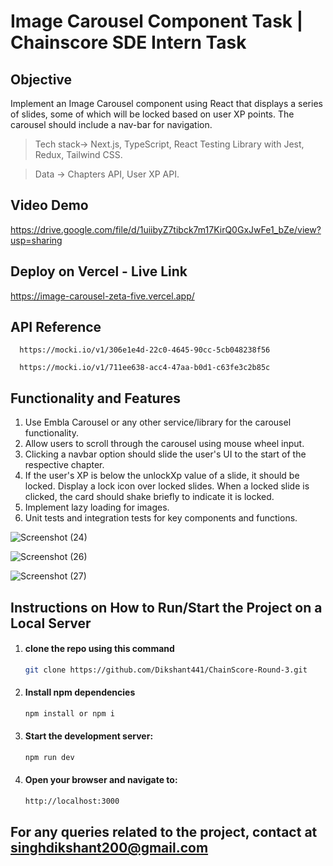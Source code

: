 # Image Carousel Component Task | Chainscore SDE Intern Task

## Objective

Implement an Image Carousel component using React that displays a series of slides, some of which will be locked based on user XP points. The carousel should include a nav-bar for navigation.

> Tech stack-> Next.js, TypeScript, React Testing Library with Jest, Redux, Tailwind CSS.

> Data -> Chapters API, User XP API.

## Video Demo
  https://drive.google.com/file/d/1uiibyZ7tibck7m17KirQ0GxJwFe1_bZe/view?usp=sharing

## Deploy on Vercel - Live Link
  https://image-carousel-zeta-five.vercel.app/
## API Reference

```
  https://mocki.io/v1/306e1e4d-22c0-4645-90cc-5cb048238f56
```
```
  https://mocki.io/v1/711ee638-acc4-47aa-b0d1-c63fe3c2b85c
```
## Functionality and Features
1. Use Embla Carousel or any other service/library for the carousel functionality.
2. Allow users to scroll through the carousel using mouse wheel input.
3. Clicking a navbar option should slide the user's UI to the start of the respective chapter.
4. If the user's XP is below the unlockXp value of a slide, it should be locked.
Display a lock icon over locked slides.
When a locked slide is clicked, the card should shake briefly to indicate it is locked.
5. Implement lazy loading for images.
6. Unit tests and integration tests for key components and functions.


![Screenshot (24)](https://github.com/user-attachments/assets/c1b6cf7b-2d48-43e0-83cd-8cc36e82c69b)

![Screenshot (26)](https://github.com/user-attachments/assets/55b6d1d0-47cb-43d7-9cb8-80ed3631e12f)

![Screenshot (27)](https://github.com/user-attachments/assets/fb48ffc0-7dc4-4096-8a44-3a93bc56693e)




## Instructions on How to Run/Start the Project on a Local Server
1. #### clone the repo using this command
    ```bash
    git clone https://github.com/Dikshant441/ChainScore-Round-3.git
    ```
2. #### Install npm dependencies
    ```bash
    npm install or npm i
    ```
3. #### Start the development server:
    ```bash
    npm run dev
    ```
4. #### Open your browser and navigate to:
     ```bash
    http://localhost:3000
    ```
## For any queries related to the project, contact at singhdikshant200@gmail.com

